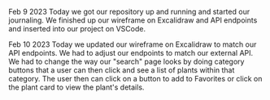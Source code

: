 Feb 9 2023
Today we got our repository up and running and started our journaling. We finished up our wireframe on Excalidraw and API endpoints and inserted into our project on VSCode.

Feb 10 2023
Today we updated our wireframe on Excalidraw to match our API endpoints. We had to adjust our endpoints to match our external API. We had to change the way our "search" page looks by doing category buttons that a user can then click and see a list of plants within that category. The user then can click on a button to add to Favorites or click on the plant card to view the plant's details.
